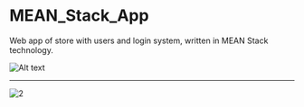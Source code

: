 # MEAN_Stack_App
Web app of store with users and login system, written in MEAN Stack technology.

![Alt text](https://user-images.githubusercontent.com/44413511/80693825-e1d84100-8ad3-11ea-9432-e9bfbad4e2c6.PNG)

_______________________________________________________________

![2](https://user-images.githubusercontent.com/44413511/80694002-2fed4480-8ad4-11ea-8e4d-dcfc26303491.PNG)
